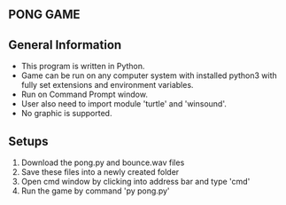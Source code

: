 ## PONG GAME

<h2>General Information</h2>
<ul>
<li>This program is written in Python.</li>
<li>Game can be run on any computer system with installed python3 with fully set extensions and environment variables.</li>
<li>Run on Command Prompt window.</li>
<li>User also need to import module 'turtle' and 'winsound'.</li>
<li>No graphic is supported.</li>
</ul>

<h2>Setups </h2>
<ol>
<li>Download the pong.py and bounce.wav files</li>
<li>Save these files into a newly created folder</li>
<li>Open cmd window by clicking into address bar and type 'cmd'</li>
<li>Run the game by command 'py pong.py'</li>
</ol>